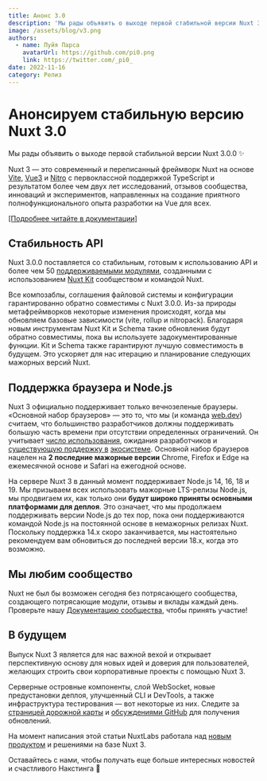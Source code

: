 ```yaml
---
title: Анонс 3.0
description: 'Мы рады объявить о выходе первой стабильной версии Nuxt 3.0.0'
image: /assets/blog/v3.png
authors:
  - name: Пуйя Парса
    avatarUrl: https://github.com/pi0.png
    link: https://twitter.com/_pi0_
date: 2022-11-16
category: Релиз
---
```


# Анонсируем стабильную версию Nuxt 3.0

Мы рады объявить о выходе первой стабильной версии Nuxt 3.0.0 :sparkles:

Nuxt 3 — это современный и переписанный фреймворк Nuxt на основе [Vite](https://vitejs.dev/), [Vue3](https://ru.vuejs.org/) и [Nitro](https://nitro.unjs.io/) с первоклассной поддержкой TypeScript и результатом более чем двух лет исследований, отзывов сообщества, инноваций и экспериментов, направленных на создание приятного полнофункционального опыта разработки на Vue для всех.

 [[Подробнее читайте в документации]](/docs/getting-started/introduction)

## Стабильность API

Nuxt 3.0.0 поставляется со стабильным, готовым к использованию API и более чем 50 [поддерживаемыми модулями](/modules), созданными с использованием [Nuxt Kit](/docs/guide/going-further/modules) сообществом и командой Nuxt.

Все композаблы, соглашения файловой системы и конфигурации гарантированно обратно совместимы с Nuxt 3.0.0. Из-за природы метафреймворков некоторые изменения происходят, когда мы обновляем базовые зависимости (vite, rollup и nitropack). Благодаря новым инструментам Nuxt Kit и Schema такие обновления будут обратно совместимы, пока вы используете задокументированные функции. Kit и Schema также гарантируют лучшую совместимость в будущем. Это ускоряет для нас итерацию и планирование следующих мажорных версий Nuxt.

## Поддержка браузера и Node.js

Nuxt 3 официально поддерживает только вечнозеленые браузеры. «Основной набор браузеров» — это то, что мы (и команда [web.dev](http://web.dev)) считаем, что большинство разработчиков должны поддерживать большую часть времени при отсутствии определенных ограничений. Он учитывает [число использования](https://caniuse.com/usage-table), ожидания разработчиков и [существующую поддержку в](https://make.wordpress.org/core/handbook/best-practices/browser-support/) [экосистеме](https://angular.io/guide/browser-support). Основной набор браузеров нацелен на **2 последние мажорные версии** Chrome, Firefox и Edge на ежемесячной основе и Safari на ежегодной основе.

На сервере Nuxt 3 в данный момент поддерживает Node.js 14, 16, 18 и 19. Мы призываем всех использовать мажорные LTS-релизы Node.js, мы продвигаем их, как только они **будут широко приняты основными платформами для деплоя**. Это означает, что мы продолжаем поддерживать версии Node.js до тех пор, пока они поддерживаются командой Node.js на постоянной основе в немажорных релизах Nuxt. Поскольку поддержка 14.x скоро заканчивается, мы настоятельно рекомендуем вам обновиться до последней версии 18.x, когда это возможно.

## Мы любим сообщество

Nuxt не был бы возможен сегодня без потрясающего сообщества, создающего потрясающие модули, отзывы и вклады каждый день. Проверьте нашу [Документацию сообщества](https://nuxt.com/docs/community/getting-help), чтобы принять участие!

## В будущем

Выпуск Nuxt 3 является для нас важной вехой и открывает перспективную основу для новых идей и доверия для пользователей, желающих строить свои корпоративные проекты с помощью Nuxt 3.

Серверные островные компоненты, слой WebSocket, новые предустановки деплоя, улучшенный CLI и DevTools, а также инфраструктура тестирования — вот некоторые из них. Следите за [страницей дорожной карты](https://nuxt.com/docs/community/roadmap) и [обсуждениями GitHub](https://github.com/nuxt/nuxt/discussions) для получения обновлений.

На момент написания этой статьи NuxtLabs работала над [новым продуктом](https://nuxt.studio) и решениями на базе Nuxt 3.

Оставайтесь с нами, чтобы получать еще больше интересных новостей и счастливого Накстинга 💚
